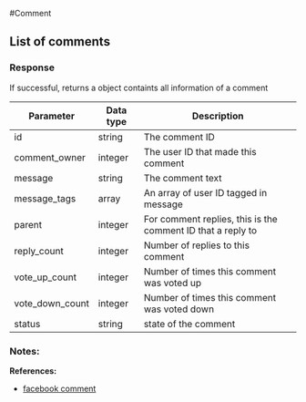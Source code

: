#Comment

## List of comments

### Response
If successful, returns a object containts all information of a comment

| Parameter | Data type | Description |
| --------- | --------- | --------- |
id | string | The comment ID
comment_owner | integer | The user ID that made this comment
message | string | The comment text
message_tags | array | An array of user ID tagged in message
parent | integer | For comment replies, this is the comment ID that a reply to
reply_count | integer | Number of replies to this comment
vote_up_count | integer | Number of times this comment was voted up
vote_down_count | integer | Number of times this comment was voted down
status | string | state of the comment

### Notes:
**References:**

- [facebook comment](https://developers.facebook.com/docs/graph-api/reference/v3.1/comment)
